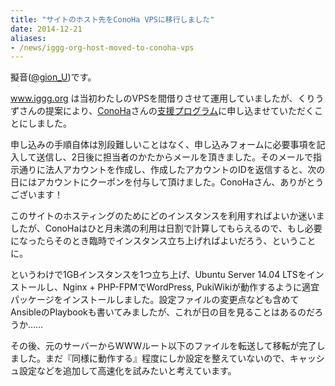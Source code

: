 ```yaml
---
title: "サイトのホスト先をConoHa VPSに移行しました"
date: 2014-12-21
aliases:
- /news/iggg-org-host-moved-to-conoha-vps
---
```


擬音([@gion_U](http://twitter.com/gion_U "@gion_U"))です。

www.iggg.org は当初わたしのVPSを間借りさせて運用していましたが、くりうずさんの提案により、[ConoHa](https://www.conoha.jp "ConoHa")さんの[支援プログラム](https://www.conoha.jp/community "支援プログラム")に申し込ませていただくことにしました。

申し込みの手順自体は別段難しいことはなく、申し込みフォームに必要事項を記入して送信し、2日後に担当者のかたからメールを頂きました。そのメールで指示通りに法人アカウントを作成し、作成したアカウントのIDを返信すると、次の日にはアカウントにクーポンを付与して頂けました。ConoHaさん、ありがとうございます！

このサイトのホスティングのためにどのインスタンスを利用すればよいか迷いましたが、ConoHaはひと月未満の利用は日割で計算してもらえるので、もし必要になったらそのとき臨時でインスタンス立ち上げればよいだろう、ということに。

というわけで1GBインスタンスを1つ立ち上げ、Ubuntu Server 14.04 LTSをインストールし、Nginx + PHP-FPMでWordPress, PukiWikiが動作するように適宜パッケージをインストールしました。設定ファイルの変更点なども含めてAnsibleのPlaybookも書いてみましたが、これが日の目を見ることはあるのだろうか……

その後、元のサーバーからWWWルート以下のファイルを転送して移転が完了しました。まだ『同様に動作する』程度にしか設定を整えていないので、キャッシュ設定などを追加して高速化を試みたいと考えています。
